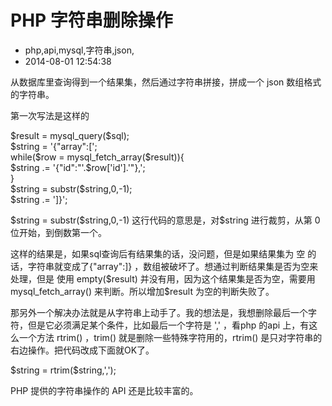 # PHP 字符串删除操作
- php,api,mysql,字符串,json,
- 2014-08-01 12:54:38

<p>从数据库里查询得到一个结果集，然后通过字符串拼接，拼成一个 json 数组格式的字符串。</p>
<p>第一次写法是这样的</p>
<div class="code">
$result = mysql_query($sql);<br />
$string = '{"array":[';<br />
while($row = mysql_fetch_array($result)){<br />
    $string .= '{"id":"'.$row['id'].'"},';<br />
}<br />
$string = substr($string,0,-1);<br />
$string .= ']}';<br />
</div>
<p>$string = substr($string,0,-1) 这行代码的意思是，对$string 进行裁剪，从第 0 位开始，到倒数第一个。</p>
<p>这样的结果是，如果sql查询后有结果集的话，没问题，但是如果结果集为 空 的话，字符串就变成了{"array":]} ，数组被破坏了。想通过判断结果集是否为空来处理，但是 使用 empty($result) 并没有用，因为这个结果集是否为空，需要用 mysql_fetch_array() 来判断。所以增加$result 为空的判断失败了。</p>

<p>那另外一个解决办法就是从字符串上动手了。我的想法是，我想删除最后一个字符，但是它必须满足某个条件，比如最后一个字符是 ',' ，看php 的api 上，有这么一个方法 rtrim() ，trim() 就是删除一些特殊字符用的，rtrim() 是只对字符串的右边操作。把代码改成下面就OK了。</p>

<div class="code">$string = rtrim($string,',');</div>

<p>PHP 提供的字符串操作的 API 还是比较丰富的。</p>